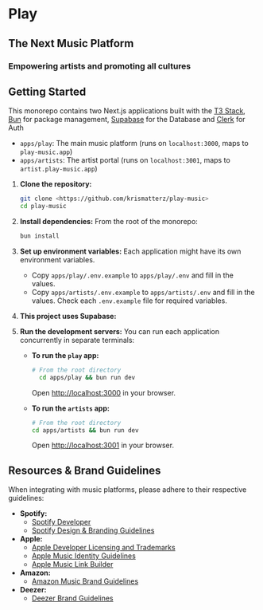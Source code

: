 # Play

## The Next Music Platform

### Empowering artists and promoting all cultures

## Getting Started

This monorepo contains two Next.js applications built with the [T3 Stack](https://create.t3.gg/), [Bun](https://bun.sh/) for package management, [Supabase](https://supabase.com) for the Database and [Clerk](https://clerk.com) for Auth

- `apps/play`: The main music platform (runs on `localhost:3000`, maps to `play-music.app`)
- `apps/artists`: The artist portal (runs on `localhost:3001`, maps to `artist.play-music.app`)

1.  **Clone the repository:**

    ```bash
    git clone <https://github.com/krismatterz/play-music>
    cd play-music
    ```

2.  **Install dependencies:**
    From the root of the monorepo:

    ```bash
    bun install
    ```

3.  **Set up environment variables:**
    Each application might have its own environment variables.

    - Copy `apps/play/.env.example` to `apps/play/.env` and fill in the values.
    - Copy `apps/artists/.env.example` to `apps/artists/.env` and fill in the values.
      Check each `.env.example` file for required variables.

4.  **This project uses Supabase:**
5.  **Run the development servers:**
    You can run each application concurrently in separate terminals:

    - **To run the `play` app:**

      ```bash
      # From the root directory
        cd apps/play && bun run dev
      ```

      Open [http://localhost:3000](http://localhost:3000) in your browser.

    - **To run the `artists` app:**
      ```bash
      # From the root directory
      cd apps/artists && bun run dev
      ```
      Open [http://localhost:3001](http://localhost:3001) in your browser.

## Resources & Brand Guidelines

When integrating with music platforms, please adhere to their respective guidelines:

- **Spotify:**
  - [Spotify Developer](https://developer.spotify.com)
  - [Spotify Design & Branding Guidelines](https://developer.spotify.com/documentation/design)
- **Apple:**
  - [Apple Developer Licensing and Trademarks](https://developer.apple.com/licensing-trademarks/)
  - [Apple Music Identity Guidelines](https://marketing.services.apple/apple-music-identity-guidelines)
  - [Apple Music Link Builder](https://toolbox.marketingtools.apple.com/en-us/apple-music/link-builder)
- **Amazon:**
  - [Amazon Music Brand Guidelines](https://artists.amazonmusic.com/brand-guidelines)
- **Deezer:**
  - [Deezer Brand Guidelines](https://deezerbrand.com/document/12#/brand-dna/logotype)
